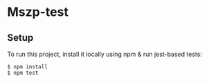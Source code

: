 # Mszp-test

## Setup
To run this project, install it locally using npm & run jest-based tests:

```
$ npm install
$ npm test
```
 
